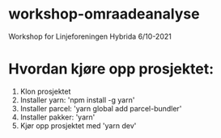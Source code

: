 # workshop-omraadeanalyse
Workshop for Linjeforeningen Hybrida 6/10-2021

# Hvordan kjøre opp prosjektet:

1. Klon prosjektet
2. Installer yarn: 'npm install -g yarn'
3. Installer parcel: 'yarn global add parcel-bundler'
4. Installer pakker: 'yarn'
4. Kjør opp prosjektet med 'yarn dev'
